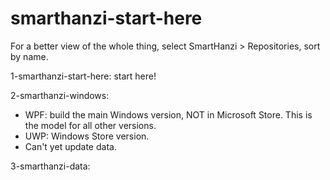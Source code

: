 # smarthanzi-start-here

For a better view of the whole thing, select SmartHanzi > Repositories, sort by name.

1-smarthanzi-start-here: start here!

2-smarthanzi-windows:
- WPF: build the main Windows version, NOT in Microsoft Store. This is the model for all other versions.
- UWP: Windows Store version.
- Can't yet update data.

3-smarthanzi-data: 
